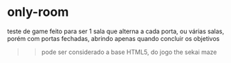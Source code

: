 # only-room
teste de game feito para ser 1 sala que alterna a cada porta, ou várias salas, porém com portas fechadas, abrindo apenas quando concluir os objetivos 

>> pode ser considerado a base HTML5, do jogo the sekai maze

